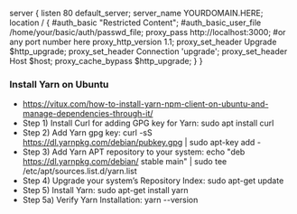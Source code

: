 server {
listen 80 default_server;
server_name YOURDOMAIN.HERE;
location / {
#auth_basic "Restricted Content";
#auth_basic_user_file /home/your/basic/auth/passwd_file;
proxy_pass http://localhost:3000; #or any port number here
proxy_http_version 1.1;
proxy_set_header Upgrade $http_upgrade;
        proxy_set_header Connection 'upgrade';
        proxy_set_header Host $host;
proxy_cache_bypass \$http_upgrade;
}
}

### Install Yarn on Ubuntu

- https://vitux.com/how-to-install-yarn-npm-client-on-ubuntu-and-manage-dependencies-through-it/
- Step 1) Install Curl for adding GPG key for Yarn: sudo apt install curl
- Step 2) Add Yarn gpg key: curl -sS https://dl.yarnpkg.com/debian/pubkey.gpg | sudo apt-key add -
- Step 3) Add Yarn APT repository to your system: echo "deb https://dl.yarnpkg.com/debian/ stable main" | sudo tee /etc/apt/sources.list.d/yarn.list
- Step 4) Upgrade your system’s Repository Index: sudo apt-get update
- Step 5) Install Yarn: sudo apt-get install yarn
- Step 5a) Verify Yarn Installation: yarn --version
